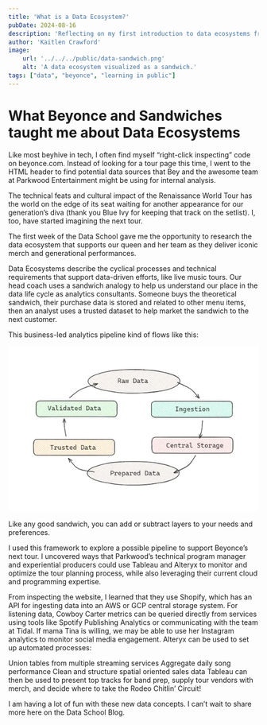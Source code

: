 ```yaml
---
title: 'What is a Data Ecosystem?'
pubDate: 2024-08-16
description: 'Reflecting on my first introduction to data ecosystems from my training at The Information Lab.'
author: 'Kaitlen Crawford'
image:
    url: '../../../public/data-sandwich.png'
    alt: 'A data ecosystem visualized as a sandwich.'
tags: ["data", "beyonce", "learning in public"]
---
```

# What Beyonce and Sandwiches taught me about Data Ecosystems

Like most beyhive in tech, I often find myself “right-click inspecting” code on beyonce.com. Instead of looking for a tour page this time, I went to the HTML header to find potential data sources that Bey and the awesome team at Parkwood Entertainment might be using for internal analysis.

The technical feats and cultural impact of the Renaissance World Tour has the world on the edge of its seat waiting for another appearance for our generation’s diva (thank you Blue Ivy for keeping that track on the setlist). I, too, have started imagining the next tour.

The first week of the Data School gave me the opportunity to research the data ecosystem that supports our queen and her team as they deliver iconic merch and generational performances.

Data Ecosystems describe the cyclical processes and technical requirements that support data-driven efforts, like live music tours. Our head coach uses a sandwich analogy to help us understand our place in the data life cycle as analytics consultants. Someone buys the theoretical sandwich, their purchase data is stored and related to other menu items, then an analyst uses a trusted dataset to help market the sandwich to the next customer.

This business-led analytics pipeline kind of flows like this:

![A data ecosystem visualized as a sandwich](../../../public/data-sandwich.png)

Like any good sandwich, you can add or subtract layers to your needs and preferences.

I used this framework to explore a possible pipeline to support Beyonce’s next tour. I uncovered ways that Parkwood’s technical program manager and experiential producers could use Tableau and Alteryx to monitor and optimize the tour planning process, while also leveraging their current cloud and programming expertise.

From inspecting the website, I learned that they use Shopify, which has an API for ingesting data into an AWS or GCP central storage system.
For listening data, Cowboy Carter metrics can be queried directly from services using tools like Spotify Publishing Analytics or communicating with the team at Tidal.
If mama Tina is willing, we may be able to use her Instagram analytics to monitor social media engagement.
Alteryx can be used to set up automated processes:

Union tables from multiple streaming services
Aggregate daily song performance
Clean and structure spatial oriented sales data
Tableau can then be used to present top tracks for band prep, supply tour vendors with merch, and decide where to take the Rodeo Chitlin’ Circuit!

I am having a lot of fun with these new data concepts. I can’t wait to share more here on the Data School Blog.
